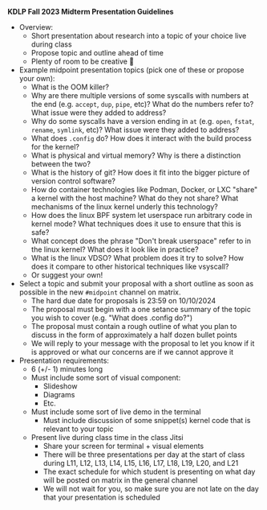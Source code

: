 **KDLP Fall 2023 Midterm Presentation Guidelines**

* Overview:
    * Short presentation about research into a topic of your choice live during class
    * Propose topic and outline ahead of time
    * Plenty of room to be creative 🙂
* Example midpoint presentation topics (pick one of these or propose your own):
    * What is the OOM killer?
    * Why are there multiple versions of some syscalls with numbers at the end (e.g. `accept`, `dup`, `pipe`, etc)? What do the numbers refer to? What issue were they added to address?
    * Why do some syscalls have a version ending in `at` (e.g. `open`, `fstat`, `rename`, `symlink`, etc)? What issue were they added to address?
    * What does `.config` do? How does it interact with the build process for the kernel?
    * What is physical and virtual memory? Why is there a distinction between the two?
    * What is the history of git? How does it fit into the bigger picture of version control software?
    * How do container technologies like Podman, Docker, or LXC "share" a kernel with the host machine? What do they not share? What mechanisms of the linux kernel underly this technology?
    * How does the linux BPF system let userspace run arbitrary code in kernel mode? What techniques does it use to ensure that this is safe?
    * What concept does the phrase "Don't break userspace" refer to in the linux kernel? What does it look like in practice?
    * What is the linux VDSO? What problem does it try to solve? How does it compare to other historical techniques like vsyscall?
    * Or suggest your own!
* Select a topic and submit your proposal with a short outline as soon as possible in the new `#midpoint` channel on matrix.
    * The hard due date for proposals is 23:59 on 10/10/2024
    * The proposal must begin with a one setance summary of the topic you wish to cover (e.g. "What does .config do?")
    * The proposal must contain a rough outline of what you plan to discuss in the form of approximately a half dozen bullet points
    * We will reply to your message with the proposal to let you know if it is approved or what our concerns are if we cannot approve it
* Presentation requirements:
    * 6 (+/- 1) minutes long
    * Must include some sort of visual component:
        * Slideshow
        * Diagrams
        * Etc.
    * Must include some sort of live demo in the terminal
        * Must include discussion of some snippet(s) kernel code that is relevant to your topic
    * Present live during class time in the class Jitsi
        * Share your screen for terminal + visual elements
        * There will be three presentations per day at the start of class during L11, L12, L13, L14, L15, L16, L17, L18, L19, L20, and L21
        * The exact schedule for which student is presenting on what day will be posted on matrix in the general channel
        * We will not wait for you, so make sure you are not late on the day that your presentation is scheduled
